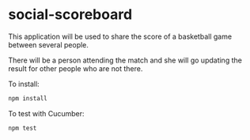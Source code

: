 social-scoreboard
=================

This application will be used to share the score of a basketball game between several people. 

There will be a person attending the match and she will go updating the result for other people who are not there.

To install:

```bash
npm install
```


To test with Cucumber:

```bash
npm test
```

